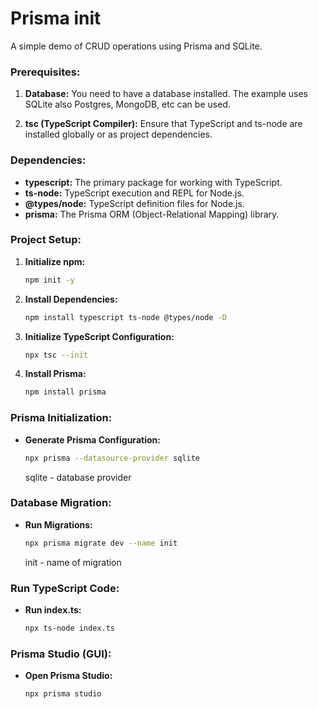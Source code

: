 # Prisma init

A simple demo of CRUD operations using Prisma and SQLite.

### Prerequisites:

1. **Database:** You need to have a database installed. The example uses SQLite also Postgres, MongoDB, etc can be used.

2. **tsc (TypeScript Compiler):** Ensure that TypeScript and ts-node are installed globally or as project dependencies.

### Dependencies:

- **typescript:** The primary package for working with TypeScript.
- **ts-node:** TypeScript execution and REPL for Node.js.
- **@types/node:** TypeScript definition files for Node.js.
- **prisma:** The Prisma ORM (Object-Relational Mapping) library.

### Project Setup:

1. **Initialize npm:**
   ```sh
   npm init -y
   ```

2. **Install Dependencies:**
   ```sh
   npm install typescript ts-node @types/node -D
   ```

3. **Initialize TypeScript Configuration:**
   ```sh
   npx tsc --init
   ```

4. **Install Prisma:**
   ```sh
   npm install prisma
   ```

### Prisma Initialization:

- **Generate Prisma Configuration:**
  ```sh
  npx prisma --datasource-provider sqlite
  ```
  sqlite - database provider

### Database Migration:

- **Run Migrations:**
  ```sh
  npx prisma migrate dev --name init
  ```
  init - name of migration

### Run TypeScript Code:

- **Run index.ts:**
  ```sh
  npx ts-node index.ts
  ```

### Prisma Studio (GUI):

- **Open Prisma Studio:**
  ```sh
  npx prisma studio
  ```
